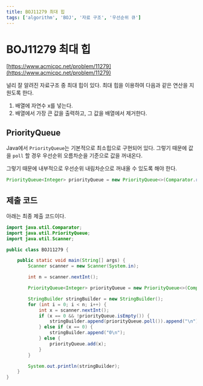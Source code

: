 ```yaml
---
title: BOJ11279 최대 힙
tags: ['algorithm', 'BOJ', '자료 구조', '우선순위 큐']
---
```


# BOJ11279 최대 힙

[https://www.acmicpc.net/problem/11279](https://www.acmicpc.net/problem/11279)

널리 잘 알려진 자료구조 중 최대 힙이 있다. 최대 힙을 이용하여 다음과 같은 연산을 지원도록 한다.

1. 배열에 자연수 x를 넣는다.
2. 배열에서 가장 큰 값을 출력하고, 그 값을 배열에서 제거한다.

## PriorityQueue

Java에서 `PriorityQueue`는 기본적으로 최소힙으로 구현되어 있다. 그렇기 때문에 값을 `poll` 할 경우 우선순위 오름차순을 기준으로 값을 꺼내온다.

그렇기 때문에 내부적으로 우선순위 내림차순으로 꺼내올 수 있도록 해야 한다.

```java
PriorityQueue<Integer> priorityQueue = new PriorityQueue<>(Comparator.reverseOrder());
```

## 제출 코드

아래는 최종 제출 코드이다.

```java
import java.util.Comparator;
import java.util.PriorityQueue;
import java.util.Scanner;

public class BOJ11279 {

    public static void main(String[] args) {
        Scanner scanner = new Scanner(System.in);

        int n = scanner.nextInt();

        PriorityQueue<Integer> priorityQueue = new PriorityQueue<>(Comparator.reverseOrder());

        StringBuilder stringBuilder = new StringBuilder();
        for (int i = 0; i < n; i++) {
            int x = scanner.nextInt();
            if (x == 0 && !priorityQueue.isEmpty()) {
                stringBuilder.append(priorityQueue.poll()).append("\n");
            } else if (x == 0) {
                stringBuilder.append("0\n");
            } else {
                priorityQueue.add(x);
            }
        }

        System.out.println(stringBuilder);
    }
}
```

<TagLinks />